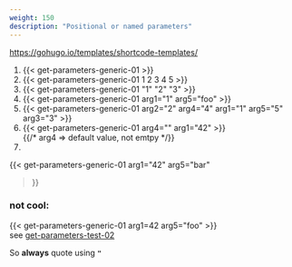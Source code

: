 ```yaml
---
weight: 150
description: "Positional or named parameters"
---
```


https://gohugo.io/templates/shortcode-templates/

1) {{< get-parameters-generic-01 >}}                                                 
2) {{< get-parameters-generic-01 1 2 3 4 5 >}}                                       
3) {{< get-parameters-generic-01 "1" "2" "3" >}}                                     
4) {{< get-parameters-generic-01 arg1="1" arg5="foo" >}}                             
5) {{< get-parameters-generic-01 arg2="2" arg4="4" arg1="1" arg5="5" arg3="3" >}}    
6) {{< get-parameters-generic-01 arg4="" arg1="42" >}}                               
   {{/* arg4 => default value, not emtpy */}}                                       
7)
{{< get-parameters-generic-01 
arg1="42" 
arg5="bar" 
>}}                           


### not cool:
{{< get-parameters-generic-01 arg1=42 arg5="foo" >}}                             
see [get-parameters-test-02](../get-parameters-test-02)

So **always** quote using **`"`**
